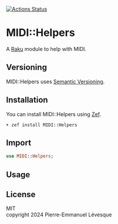 [![Actions Status](https://github.com/pelevesque/MIDI-Helpers/actions/workflows/test.yml/badge.svg)](https://github.com/pelevesque/MIDI-Helpers/actions)

# MIDI::Helpers

A [Raku](https://www.raku.org) module to help with MIDI.

## Versioning

MIDI::Helpers uses [Semantic Versioning](https://semver.org).

## Installation

You can install MIDI::Helpers using [Zef](https://github.com/ugexe/zef).

```
➤ zef install MIDI::Helpers
```

## Import

```raku
use MIDI::Helpers;
```

## Usage

## License

MIT\
copyright 2024 Pierre-Emmanuel Lévesque

